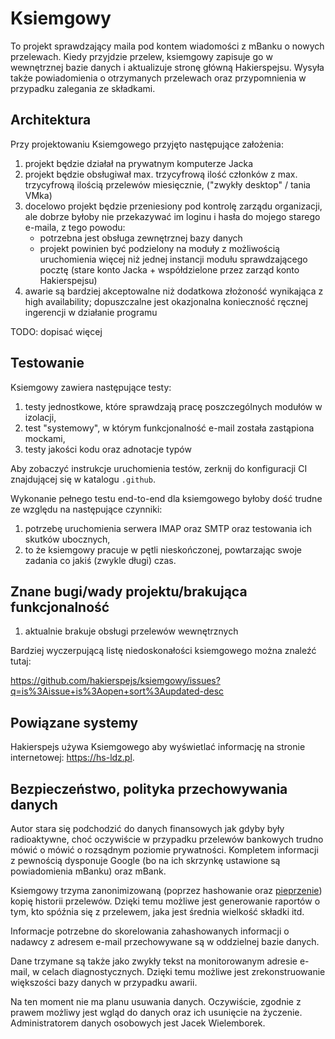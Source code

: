 # Ksiemgowy

To projekt sprawdzający maila pod kontem wiadomości z mBanku o nowych
przelewach.  Kiedy przyjdzie przelew, ksiemgowy zapisuje go w wewnętrznej bazie
danych i aktualizuje stronę główną Hakierspejsu. Wysyła także powiadomienia o
otrzymanych przelewach oraz przypomnienia w przypadku zalegania ze składkami.

## Architektura

Przy projektowaniu Ksiemgowego przyjęto następujące założenia:

1. projekt będzie działał na prywatnym komputerze Jacka
1. projekt będzie obsługiwał max. trzycyfrową ilość członków z max. trzycyfrową ilością przelewów miesięcznie,
("zwykły desktop" / tania VMka)
1. docelowo projekt będzie przeniesiony pod kontrolę zarządu organizacji, ale dobrze byłoby nie przekazywać im loginu i hasła do mojego starego e-maila, z tego powodu:
    * potrzebna jest obsługa zewnętrznej bazy danych
    * projekt powinien być podzielony na moduły z możliwością uruchomienia więcej niż jednej instancji modułu sprawdzającego pocztę (stare konto Jacka + współdzielone przez zarząd konto Hakierspejsu)
1. awarie są bardziej akceptowalne niż dodatkowa złożoność wynikająca z high availability; dopuszczalne jest okazjonalna konieczność ręcznej ingerencji w działanie programu

TODO: dopisać więcej

## Testowanie

Ksiemgowy zawiera następujące testy:

1. testy jednostkowe, które sprawdzają pracę poszczególnych modułów w izolacji,
2. test "systemowy", w którym funkcjonalność e-mail została zastąpiona mockami,
3. testy jakości kodu oraz adnotacje typów

Aby zobaczyć instrukcje uruchomienia testów, zerknij do konfiguracji CI
znajdującej się w katalogu `.github`.

Wykonanie pełnego testu end-to-end dla ksiemgowego byłoby dość trudne ze
względu na następujące czynniki:

1. potrzebę uruchomienia serwera IMAP oraz SMTP oraz testowania ich skutków
ubocznych,
2. to że ksiemgowy pracuje w pętli nieskończonej, powtarzając swoje zadania
co jakiś (zwykle długi) czas.

## Znane bugi/wady projektu/brakująca funkcjonalność

1. aktualnie brakuje obsługi przelewów wewnętrznych

Bardziej wyczerpującą listę niedoskonałości ksiemgowego można znaleźć tutaj:

https://github.com/hakierspejs/ksiemgowy/issues?q=is%3Aissue+is%3Aopen+sort%3Aupdated-desc

## Powiązane systemy

Hakierspejs używa Ksiemgowego aby wyświetlać informację na stronie
internetowej: https://hs-ldz.pl.

## Bezpieczeństwo, polityka przechowywania danych

Autor stara się podchodzić do danych finansowych jak gdyby były radioaktywne,
choć oczywiście w przypadku przelewów bankowych trudno mówić o mówić o rozsądnym
poziomie prywatności. Kompletem informacji z pewnością dysponuje Google (bo na
ich skrzynkę ustawione są powiadomienia mBanku) oraz mBank.

Ksiemgowy trzyma zanonimizowaną (poprzez hashowanie oraz
<a href="https://en.wikipedia.org/wiki/Pepper_(cryptography)">pieprzenie</a>)
kopię historii przelewów. Dzięki temu możliwe jest generowanie raportów o
tym, kto spóźnia się z przelewem, jaka jest średnia wielkość składki itd.

Informacje potrzebne do skorelowania zahashowanych informacji o nadawcy z adresem
e-mail przechowywane są w oddzielnej bazie danych.

Dane trzymane są także jako zwykły tekst na monitorowanym adresie e-mail, w celach
diagnostycznych. Dzięki temu możliwe jest zrekonstruowanie większości bazy danych
w przypadku awarii.

Na ten moment nie ma planu usuwania danych. Oczywiście, zgodnie z prawem możliwy
jest wgląd do danych oraz ich usunięcie na życzenie. Administratorem danych
osobowych jest Jacek Wielemborek.
